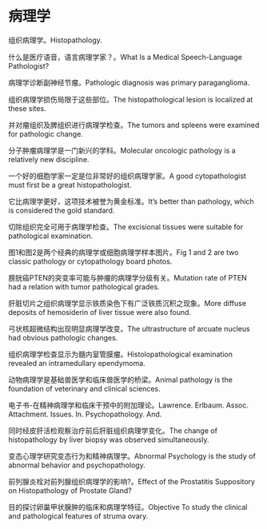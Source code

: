 # 病理学

<p><span class="chinese">组织病理学。</span><span class="english">Histopathology.</span></p>

<p><span class="chinese">什么是医疗语音，语言病理学家？。</span><span class="english">What Is a Medical Speech-Language Pathologist?</span></p>

<p><span class="chinese">病理学诊断副神经节瘤。</span><span class="english">Pathologic diagnosis was primary paraganglioma.</span></p>

<p><span class="chinese">组织病理学损伤局限于这些部位。</span><span class="english">The histopathological lesion is localized at these sites.</span></p>

<p><span class="chinese">并对瘤组织及脾组织进行病理学检查。</span><span class="english">The tumors and spleens were examined for pathologic change.</span></p>

<p><span class="chinese">分子肿瘤病理学是一门新兴的学科。</span><span class="english">Molecular oncologic pathology is a relatively new discipline.</span></p>

<p><span class="chinese">一个好的细胞学家一定是位非常好的组织病理学家。</span><span class="english">A good cytopathologist must first be a great histopathologist.</span></p>

<p><span class="chinese">它比病理学更好，这项技术被誉为黄金标准。</span><span class="english">It’s better than pathology, which is considered the gold standard.</span></p>

<p><span class="chinese">切除组织完全可用于病理学检查。</span><span class="english">The excisional tissues were suitable for pathological examination.</span></p>

<p><span class="chinese">图1和图2是两个经典的病理学或细胞病理学样本图片。</span><span class="english">Fig 1 and 2 are two classic pathology or cytopathology board photos.</span></p>

<p><span class="chinese">膀胱癌PTEN的突变率可能与肿瘤的病理学分级有关。</span><span class="english">Mutation rate of PTEN had a relation with tumor pathological grades.</span></p>

<p><span class="chinese">肝脏切片之组织病理学显示铁质染色下有广泛铁质沉积之现象。</span><span class="english">More diffuse deposits of hemosiderin of liver tissue were also found.</span></p>

<p><span class="chinese">弓状核超微结构出现明显病理学改变。</span><span class="english">The ultrastructure of arcuate nucleus had obvious pathologic changes.</span></p>

<p><span class="chinese">组织病理学检查显示为髓内室管膜瘤。</span><span class="english">Histolopathological examination revealed an intramedullary ependymoma.</span></p>

<p><span class="chinese">动物病理学是基础兽医学和临床兽医学的桥梁。</span><span class="english">Animal pathology is the foundation of veterinary and clinical sciences.</span></p>

<p><span class="chinese">电子书-在精神病理学和临床干预中的附加理论。</span><span class="english">Lawrence. Erlbaum. Assoc. Attachment. Issues. In. Psychopathology. And.</span></p>

<p><span class="chinese">同时经皮肝活检观察治疗前后肝脏组织病理学变化。</span><span class="english">The change of histopathology by liver biopsy was observed simultaneously.</span></p>

<p><span class="chinese">变态心理学研究变态行为和精神病理学。</span><span class="english">Abnormal Psychology is the study of abnormal behavior and psychopathology.</span></p>

<p><span class="chinese">前列腺炎栓对前列腺组织病理学的影响?。</span><span class="english">Effect of the Prostatitis Suppository on Histopathology of Prostate Gland?</span></p>

<p><span class="chinese">目的探讨卵巢甲状腺肿的临床和病理学特征。</span><span class="english">Objective To study the clinical and pathological features of struma ovary.</span></p>


